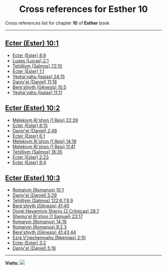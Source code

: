 <div align="center">

# Cross references for **Esther 10**
</div>

Cross references list for chapter **10** of **Esther** book

---

<h2 id="1"><a href="https://bible.ozzuu.com/pt_yah/Est/10#1" target="_blank">Ecter (Ester) 10:1</a></h2>

- [Ecter (Ester) 8:9](https://bible.ozzuu.com/pt_yah/Est/8#9)
- [Luqas (Lucas) 2:1](https://bible.ozzuu.com/pt_yah/Luk/2#1)
- [Tehilliym (Salmos) 72:10](https://bible.ozzuu.com/pt_yah/Psa/72#10)
- [Ecter (Ester) 1:1](https://bible.ozzuu.com/pt_yah/Est/1#1)
- [Yesha'yahu (Isaías) 24:15](https://bible.ozzuu.com/pt_yah/Isa/24#15)
- [Daniy'el (Daniel) 11:18](https://bible.ozzuu.com/pt_yah/Dan/11#18)
- [Bere'shiyth (Gênesis) 10:5](https://bible.ozzuu.com/pt_yah/Gen/10#5)
- [Yesha'yahu (Isaías) 11:11](https://bible.ozzuu.com/pt_yah/Isa/11#11)
<h2 id="2"><a href="https://bible.ozzuu.com/pt_yah/Est/10#2" target="_blank">Ecter (Ester) 10:2</a></h2>

- [Melekiym Ri'shon (1 Reis) 22:39](https://bible.ozzuu.com/pt_yah/1Ki/22#39)
- [Ecter (Ester) 8:15](https://bible.ozzuu.com/pt_yah/Est/8#15)
- [Daniy'el (Daniel) 2:48](https://bible.ozzuu.com/pt_yah/Dan/2#48)
- [Ecter (Ester) 6:1](https://bible.ozzuu.com/pt_yah/Est/6#1)
- [Melekiym Ri'shon (1 Reis) 14:19](https://bible.ozzuu.com/pt_yah/1Ki/14#19)
- [Melekiym Ri'shon (1 Reis) 11:41](https://bible.ozzuu.com/pt_yah/1Ki/11#41)
- [Tehilliym (Salmos) 18:35](https://bible.ozzuu.com/pt_yah/Psa/18#35)
- [Ecter (Ester) 2:23](https://bible.ozzuu.com/pt_yah/Est/2#23)
- [Ecter (Ester) 9:4](https://bible.ozzuu.com/pt_yah/Est/9#4)
<h2 id="3"><a href="https://bible.ozzuu.com/pt_yah/Est/10#3" target="_blank">Ecter (Ester) 10:3</a></h2>

- [Romaiym (Romanos) 10:1](https://bible.ozzuu.com/pt_yah/Rom/10#1)
- [Daniy'el (Daniel) 5:29](https://bible.ozzuu.com/pt_yah/Dan/5#29)
- [Tehilliym (Salmos) 122:6,7,8,9](https://bible.ozzuu.com/pt_yah/Psa/122#6)
- [Bere'shiyth (Gênesis) 41:40](https://bible.ozzuu.com/pt_yah/Gen/41#40)
- [Divrei Hayamiym Sheniy (2 Crônicas) 28:7](https://bible.ozzuu.com/pt_yah/2Ch/28#7)
- [Shemu'el Ri'shon (1 Samuel) 23:17](https://bible.ozzuu.com/pt_yah/1Sm/23#17)
- [Romaiym (Romanos) 14:18](https://bible.ozzuu.com/pt_yah/Rom/14#18)
- [Romaiym (Romanos) 9:2,3](https://bible.ozzuu.com/pt_yah/Rom/9#2)
- [Bere'shiyth (Gênesis) 41:43,44](https://bible.ozzuu.com/pt_yah/Gen/41#43)
- [Ezra V'nechemyahu (Neemias) 2:10](https://bible.ozzuu.com/pt_yah/Neh/2#10)
- [Ecter (Ester) 3:2](https://bible.ozzuu.com/pt_yah/Est/3#2)
- [Daniy'el (Daniel) 5:16](https://bible.ozzuu.com/pt_yah/Dan/5#16)


---

**Visits:**
![](https://profile-counter.glitch.me/visitCounter_crossrefs43/count.svg)
